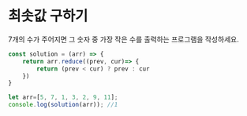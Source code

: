 # 최솟값 구하기
7개의 수가 주어지면 그 숫자 중 가장 작은 수를 출력하는 프로그램을 작성하세요.

```javascript
const solution = (arr) => {
    return arr.reduce((prev, cur)=> {
        return (prev < cur) ? prev : cur
    })
}

let arr=[5, 7, 1, 3, 2, 9, 11];
console.log(solution(arr)); //1
```
